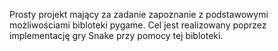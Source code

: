 Prosty projekt mający za zadanie zapoznanie z podstawowymi możliwościami bibloteki pygame.
Cel jest realizowany poprzez implementację gry Snake przy pomocy tej bibloteki.

